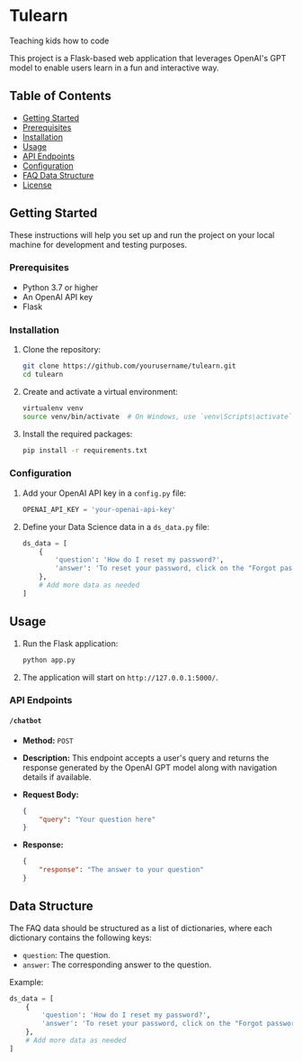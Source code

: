 # Tulearn
Teaching kids how to code


This project is a Flask-based web application that leverages OpenAI's GPT model to enable users learn in a fun and interactive way.

## Table of Contents

- [Getting Started](#getting-started)
- [Prerequisites](#prerequisites)
- [Installation](#installation)
- [Usage](#usage)
- [API Endpoints](#api-endpoints)
- [Configuration](#configuration)
- [FAQ Data Structure](#faq-data-structure)
- [License](#license)

## Getting Started

These instructions will help you set up and run the project on your local machine for development and testing purposes.

### Prerequisites

- Python 3.7 or higher
- An OpenAI API key
- Flask

### Installation

1. Clone the repository:
    ```sh
    git clone https://github.com/yourusername/tulearn.git
    cd tulearn
    ```

2. Create and activate a virtual environment:
    ```sh
    virtualenv venv
    source venv/bin/activate  # On Windows, use `venv\Scripts\activate`
    ```

3. Install the required packages:
    ```sh
    pip install -r requirements.txt
    ```

### Configuration

1. Add your OpenAI API key in a `config.py` file:
    ```python
    OPENAI_API_KEY = 'your-openai-api-key'
    ```

2. Define your Data Science data in a `ds_data.py` file:
    ```python
    ds_data = [
        {
            'question': 'How do I reset my password?',
            'answer': 'To reset your password, click on the "Forgot password" link on the login page and follow the instructions.'
        },
        # Add more data as needed
    ]
    ```

## Usage

1. Run the Flask application:
    ```sh
    python app.py
    ```

2. The application will start on `http://127.0.0.1:5000/`.

### API Endpoints

#### `/chatbot`

- **Method:** `POST`
- **Description:** This endpoint accepts a user's query and returns the response generated by the OpenAI GPT model along with navigation details if available.

- **Request Body:**
    ```json
    {
        "query": "Your question here"
    }
    ```

- **Response:**
    ```json
    {
        "response": "The answer to your question"
    }
    ```

## Data Structure

The FAQ data should be structured as a list of dictionaries, where each dictionary contains the following keys:

- `question`: The question.
- `answer`: The corresponding answer to the question.

Example:
```python
ds_data = [
    {
        'question': 'How do I reset my password?',
        'answer': 'To reset your password, click on the "Forgot password" link on the login page and follow the instructions.'
    },
    # Add more data as needed
]
